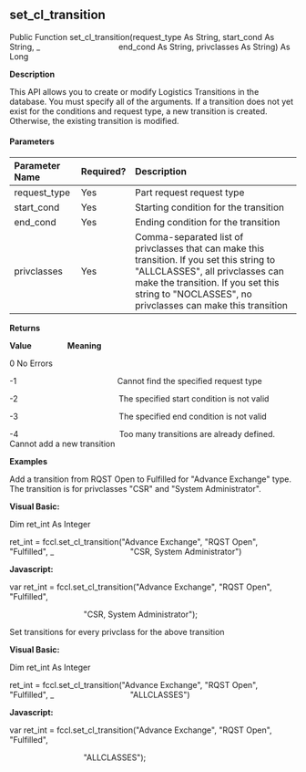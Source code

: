 set_cl_transition
-------------------

Public Function set_cl_transition(request_type As String, start_cond As String, _
                                  end_cond As String, privclasses As String) As Long

**Description**

This API allows you to create or modify Logistics Transitions in the database. You must specify all of the arguments. If a transition does not yet exist for the conditions and request type, a new transition is created. Otherwise, the existing transition is modified.

#### Parameters

| Parameter Name | Required? | Description |
|:--- |:--- |:--- |
| request_type | Yes | Part request request type |
| start_cond | Yes | Starting condition for the transition |
| end_cond | Yes | Ending condition for the transition |
| privclasses | Yes | Comma-separated list of privclasses that can make this transition. If you set this string to "ALLCLASSES", all privclasses can make the transition. If you set this string to "NOCLASSES", no privclasses can make this transition |

**Returns**

**Value**                **Meaning**

0                                              No Errors

-1                                             Cannot find the specified request type

-2                                             The specified start condition is not valid

-3                                             The specified end condition is not valid

-4                                             Too many transitions are already defined. Cannot add a new transition

**Examples**

 Add a transition from RQST Open to Fulfilled for "Advance Exchange" type. The transition is for privclasses "CSR" and "System Administrator".

**Visual Basic:**

Dim ret_int As Integer

ret_int = fccl.set_cl_transition("Advance Exchange", "RQST Open", "Fulfilled", _
                                 "CSR, System Administrator")

**Javascript:**

var ret_int = fccl.set_cl_transition("Advance Exchange", "RQST Open", "Fulfilled",

                                 "CSR, System Administrator");

 Set transitions for every privclass for the above transition

**Visual Basic:**

Dim ret_int As Integer

ret_int = fccl.set_cl_transition("Advance Exchange", "RQST Open", "Fulfilled", _
                                 "ALLCLASSES")

**Javascript:**

var ret_int = fccl.set_cl_transition("Advance Exchange", "RQST Open", "Fulfilled",

                                 "ALLCLASSES");